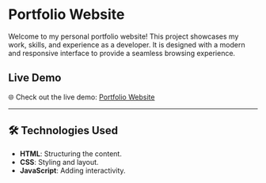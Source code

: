# Portfolio Website

Welcome to my personal portfolio website! This project showcases my work, skills, and experience as a developer. It is designed with a modern and responsive interface to provide a seamless browsing experience.

## Live Demo
🌐 Check out the live demo: [Portfolio Website](https://er-rajy.github.io/portfolio/)

---

## 🛠️ Technologies Used
- **HTML**: Structuring the content.
- **CSS**: Styling and layout.
- **JavaScript**: Adding interactivity.



